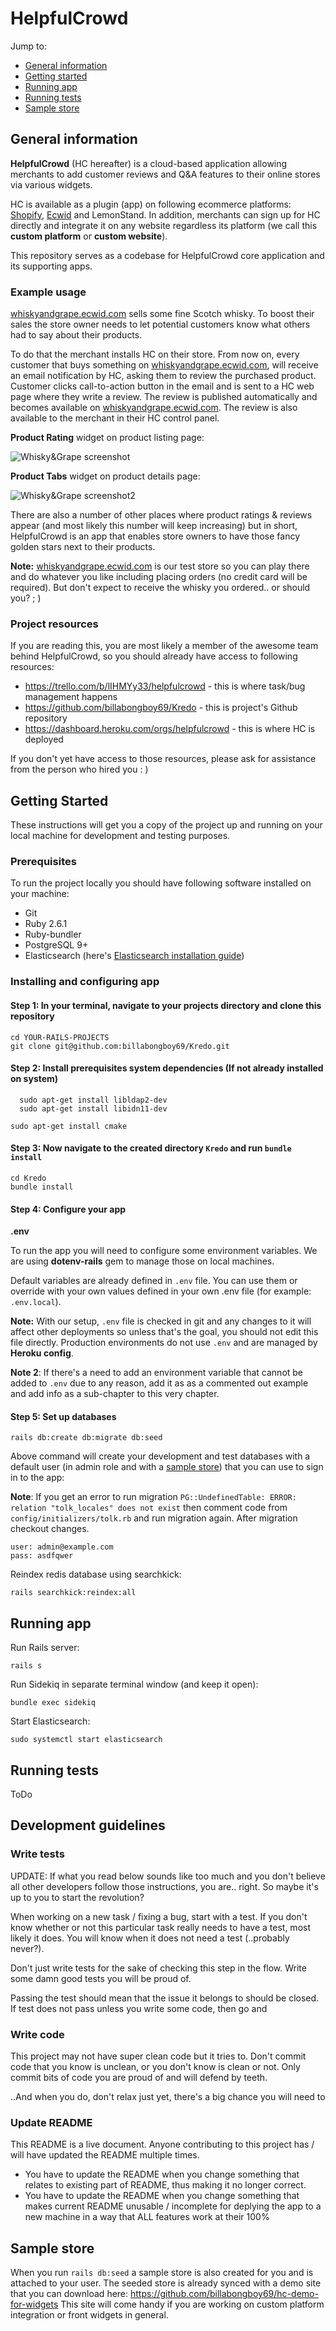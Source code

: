 # HelpfulCrowd

Jump to:
- [General information](#general-information)
- [Getting started](#getting-started)
- [Running app](#running-app)
- [Running tests](#running-tests)
- [Sample store](#sample-store)

## General information
**HelpfulCrowd** (HC hereafter) is a cloud-based application allowing merchants to add customer reviews and Q&A features to their online stores via various widgets.

HC is available as a plugin (app) on following ecommerce platforms: [Shopify](https://apps.shopify.com/helpfulcrowd), [Ecwid](https://www.ecwid.com/apps/featured/helpful-crowd) and LemonStand. In addition, merchants can sign up for HC directly and integrate it on any website regardless its platform (we call this **custom platform** or **custom website**).

This repository serves as a codebase for HelpfulCrowd core application and its supporting apps.

### Example usage
[whiskyandgrape.ecwid.com](https://whiskyandgrape.ecwid.com/) sells some fine Scotch whisky. To boost their sales the store owner needs to let potential customers know what others had to say about their products.

To do that the merchant installs HC on their store. From now on, every customer that buys something on [whiskyandgrape.ecwid.com](https://whiskyandgrape.ecwid.com/), will receive an email notification by HC, asking them to review the purchased product. Customer clicks call-to-action button in the email and is sent to a HC web page where they write a review. The review is published automatically and becomes available on [whiskyandgrape.ecwid.com](https://whiskyandgrape.ecwid.com/). The review is also available to the merchant in their HC control panel.

**Product Rating** widget on product listing page:

![Whisky&Grape screenshot](https://snag.gy/smDLkc.jpg)

**Product Tabs** widget on product details page:

![Whisky&Grape screenshot2](https://i.snag.gy/2Ej7Xo.jpg)

There are also a number of other places where product ratings & reviews appear (and most likely this number will keep increasing) but in short, HelpfulCrowd is an app that enables store owners to have those fancy golden stars next to their products.

**Note:** [whiskyandgrape.ecwid.com](https://whiskyandgrape.ecwid.com/) is our test store so you can play there and do whatever you like including placing orders (no credit card will be required). But don't expect to receive the whisky you ordered.. or should you? ; )

### Project resources

If you are reading this, you are most likely a member of the awesome team behind HelpfulCrowd, so you should already have access to following resources:

- https://trello.com/b/lIHMYy33/helpfulcrowd - this is where task/bug management happens
- https://github.com/billabongboy69/Kredo - this is project's Github repository
- https://dashboard.heroku.com/orgs/helpfulcrowd - this is where HC is deployed

If you don't yet have access to those resources, please ask for assistance from the person who hired you : )

## Getting Started

These instructions will get you a copy of the project up and running on your local machine for development and testing purposes.

### Prerequisites

To run the project locally you should have following software installed on your machine:

- Git
- Ruby 2.6.1
- Ruby-bundler
- PostgreSQL 9+
- Elasticsearch (here's [Elasticsearch installation guide](https://www.digitalocean.com/community/tutorials/how-to-install-and-configure-elasticsearch-on-ubuntu-16-04))

### Installing and configuring app

#### Step 1: In your terminal, navigate to your projects directory and clone this repository

```shell
cd YOUR-RAILS-PROJECTS
git clone git@github.com:billabongboy69/Kredo.git
```
#### Step 2: Install prerequisites system dependencies (If not already installed on system)

<!-- Required for gem idn-ruby -->
```shell
  sudo apt-get install libldap2-dev
  sudo apt-get install libidn11-dev
```

<!-- Required for gem Rugged -->
```shell
sudo apt-get install cmake
```

#### Step 3: Now navigate to the created directory `Kredo` and run `bundle install`

```shell
cd Kredo
bundle install
```
#### Step 4: Configure your app

**.env**

To run the app you will need to configure some environment variables. We are using **dotenv-rails** gem to manage those on local machines.

Default variables are already defined in `.env` file. You can use them or override with your own values defined in your own .env file (for example: `.env.local`).

**Note:** With our setup, `.env` file is checked in git and any changes to it will affect other deployments so unless that's the goal, you should not edit this file directly. Production environments do not use  `.env` and are managed by **Heroku config**.

**Note 2**: If there's a need to add an environment variable that cannot be added to `.env` due to any reason, add it as as a commented out example and add info as a sub-chapter to this very chapter.

#### Step 5: Set up databases

```shell
rails db:create db:migrate db:seed
```
Above command will create your development and test databases with a default user (in admin role and with a [sample store](#sample-store)) that you can use to sign in to the app:

**Note**: If you get an error to run migration `PG::UndefinedTable: ERROR:  relation "tolk_locales" does not exist` then comment code from `config/initializers/tolk.rb` and run migration again. After migration checkout changes.

```
user: admin@example.com
pass: asdfqwer
```

Reindex redis database using searchkick:

```shell
rails searchkick:reindex:all
```

## Running app

Run Rails server:

```shell
rails s
```

Run Sidekiq in separate terminal window (and keep it open):

```shell
bundle exec sidekiq
```

Start Elasticsearch:
```shell
sudo systemctl start elasticsearch
```

## Running tests

ToDo

## Development guidelines
### Write tests

UPDATE: If what you read below sounds like too much and you don't believe all other developers follow those instructions, you are.. right. So maybe it's up to you to start the revolution?

When working on a new task / fixing a bug, start with a test. If you don't know whether or not this particular task really needs to have a test, most likely it does. You will know when it does not need a test (..probably never?).

Don't just write tests for the sake of checking this step in the flow. Write some damn good tests you will be proud of.

Passing the test should mean that the issue it belongs to should be closed. If test does not pass unless you write some code, then go and

### Write code

This project may not have super clean code but it tries to. Don't commit code that you know is unclean, or you don't know is clean or not. Only commit bits of code you are proud of and will defend by teeth.

..And when you do, don't relax just yet, there's a big chance you will need to

### Update README

This README is a live document. Anyone contributing to this project has / will have updated the README multiple times.

- You have to update the README when you change something that relates to existing part of README, thus making it no longer correct.
- You have to update the README when you change something that makes current README unusable / incomplete for deplying the app to a new machine in a way that ALL features work at their 100%

## Sample store

When you run `rails db:seed` a sample store is also created for you and is attached to your user.
The seeded store is already synced with a demo site that you can download here:
https://github.com/billabongboy69/hc-demo-for-widgets
This site will come handy if you are working on custom platform integration
or front widgets in general.

